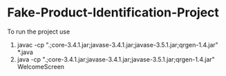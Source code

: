 # Fake-Product-Identification-Project

To run the project use 
1. javac -cp ".;core-3.4.1.jar;javase-3.4.1.jar;javase-3.5.1.jar;qrgen-1.4.jar" *.java
2. java -cp ".;core-3.4.1.jar;javase-3.4.1.jar;javase-3.5.1.jar;qrgen-1.4.jar" WelcomeScreen
